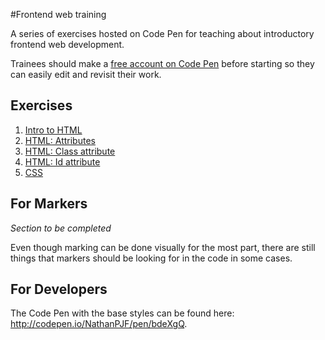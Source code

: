 #Frontend web training

A series of exercises hosted on Code Pen for teaching about introductory frontend web development.

Trainees should make a [free account on Code Pen](https://codepen.io/signup/free) before starting so they can easily edit and revisit their work.

## Exercises

1. [Intro to HTML](http://codepen.io/NathanPJF/pen/eNzrPd)
2. [HTML: Attributes](http://codepen.io/NathanPJF/pen/pJbVMy)
3. [HTML: Class attribute](http://codepen.io/NathanPJF/pen/LVZrGr)
4. [HTML: Id attribute](http://codepen.io/NathanPJF/pen/MweBbq)
5. [CSS](http://codepen.io/NathanPJF/pen/zGBLpQ)

## For Markers

*Section to be completed*

Even though marking can be done visually for the most part, there are still things
that markers should be looking for in the code in some cases.

## For Developers

The Code Pen with the base styles can be found here: http://codepen.io/NathanPJF/pen/bdeXgQ.
